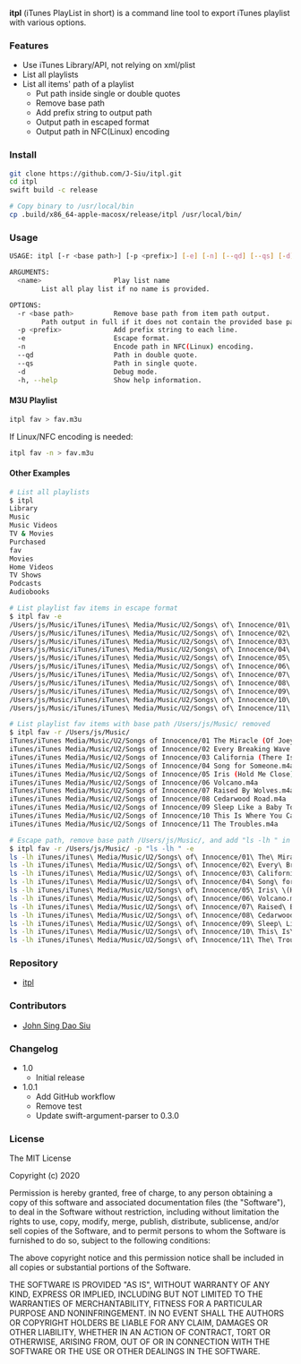 __itpl__ (iTunes PlayList in short) is a command line tool to export iTunes playlist with various options.

### Features

- Use iTunes Library/API, not relying on xml/plist
- List all playlists
- List all items' path of a playlist
  - Put path inside single or double quotes
  - Remove base path
  - Add prefix string to output path
  - Output path in escaped format
  - Output path in NFC(Linux) encoding

### Install

```sh
git clone https://github.com/J-Siu/itpl.git
cd itpl
swift build -c release

# Copy binary to /usr/local/bin
cp .build/x86_64-apple-macosx/release/itpl /usr/local/bin/
```

### Usage

```sh
USAGE: itpl [-r <base path>] [-p <prefix>] [-e] [-n] [--qd] [--qs] [-d] [<name>]

ARGUMENTS:
  <name>                  Play list name
        List all play list if no name is provided.

OPTIONS:
  -r <base path>          Remove base path from item path output.
        Path output in full if it does not contain the provided base path.
  -p <prefix>             Add prefix string to each line.
  -e                      Escape format.
  -n                      Encode path in NFC(Linux) encoding.
  --qd                    Path in double quote.
  --qs                    Path in single quote.
  -d                      Debug mode.
  -h, --help              Show help information.
```

#### M3U Playlist

```sh
itpl fav > fav.m3u
```

If Linux/NFC encoding is needed:

```sh
itpl fav -n > fav.m3u
```

#### Other Examples

```sh
# List all playlists
$ itpl
Library
Music
Music Videos
TV & Movies
Purchased
fav
Movies
Home Videos
TV Shows
Podcasts
Audiobooks
```

```sh
# List playlist fav items in escape format
$ itpl fav -e
/Users/js/Music/iTunes/iTunes\ Media/Music/U2/Songs\ of\ Innocence/01\ The\ Miracle\ \(Of\ Joey\ Ramone\).m4a
/Users/js/Music/iTunes/iTunes\ Media/Music/U2/Songs\ of\ Innocence/02\ Every\ Breaking\ Wave.m4a
/Users/js/Music/iTunes/iTunes\ Media/Music/U2/Songs\ of\ Innocence/03\ California\ \(There\ Is\ No\ End\ to\ Love\).m4a
/Users/js/Music/iTunes/iTunes\ Media/Music/U2/Songs\ of\ Innocence/04\ Song\ for\ Someone.m4a
/Users/js/Music/iTunes/iTunes\ Media/Music/U2/Songs\ of\ Innocence/05\ Iris\ \(Hold\ Me\ Close\).m4a
/Users/js/Music/iTunes/iTunes\ Media/Music/U2/Songs\ of\ Innocence/06\ Volcano.m4a
/Users/js/Music/iTunes/iTunes\ Media/Music/U2/Songs\ of\ Innocence/07\ Raised\ By\ Wolves.m4a
/Users/js/Music/iTunes/iTunes\ Media/Music/U2/Songs\ of\ Innocence/08\ Cedarwood\ Road.m4a
/Users/js/Music/iTunes/iTunes\ Media/Music/U2/Songs\ of\ Innocence/09\ Sleep\ Like\ a\ Baby\ Tonight.m4a
/Users/js/Music/iTunes/iTunes\ Media/Music/U2/Songs\ of\ Innocence/10\ This\ Is\ Where\ You\ Can\ Reach\ Me\ Now.m4a
/Users/js/Music/iTunes/iTunes\ Media/Music/U2/Songs\ of\ Innocence/11\ The\ Troubles.m4a
```

```sh
# List playlist fav items with base path /Users/js/Music/ removed
$ itpl fav -r /Users/js/Music/
iTunes/iTunes Media/Music/U2/Songs of Innocence/01 The Miracle (Of Joey Ramone).m4a
iTunes/iTunes Media/Music/U2/Songs of Innocence/02 Every Breaking Wave.m4a
iTunes/iTunes Media/Music/U2/Songs of Innocence/03 California (There Is No End to Love).m4a
iTunes/iTunes Media/Music/U2/Songs of Innocence/04 Song for Someone.m4a
iTunes/iTunes Media/Music/U2/Songs of Innocence/05 Iris (Hold Me Close).m4a
iTunes/iTunes Media/Music/U2/Songs of Innocence/06 Volcano.m4a
iTunes/iTunes Media/Music/U2/Songs of Innocence/07 Raised By Wolves.m4a
iTunes/iTunes Media/Music/U2/Songs of Innocence/08 Cedarwood Road.m4a
iTunes/iTunes Media/Music/U2/Songs of Innocence/09 Sleep Like a Baby Tonight.m4a
iTunes/iTunes Media/Music/U2/Songs of Innocence/10 This Is Where You Can Reach Me Now.m4a
iTunes/iTunes Media/Music/U2/Songs of Innocence/11 The Troubles.m4a
```

```sh
# Escape path, remove base path /Users/js/Music/, and add "ls -lh " in front
$ itpl fav -r /Users/js/Music/ -p "ls -lh " -e
ls -lh iTunes/iTunes\ Media/Music/U2/Songs\ of\ Innocence/01\ The\ Miracle\ \(Of\ Joey\ Ramone\).m4a
ls -lh iTunes/iTunes\ Media/Music/U2/Songs\ of\ Innocence/02\ Every\ Breaking\ Wave.m4a
ls -lh iTunes/iTunes\ Media/Music/U2/Songs\ of\ Innocence/03\ California\ \(There\ Is\ No\ End\ to\ Love\).m4a
ls -lh iTunes/iTunes\ Media/Music/U2/Songs\ of\ Innocence/04\ Song\ for\ Someone.m4a
ls -lh iTunes/iTunes\ Media/Music/U2/Songs\ of\ Innocence/05\ Iris\ \(Hold\ Me\ Close\).m4a
ls -lh iTunes/iTunes\ Media/Music/U2/Songs\ of\ Innocence/06\ Volcano.m4a
ls -lh iTunes/iTunes\ Media/Music/U2/Songs\ of\ Innocence/07\ Raised\ By\ Wolves.m4a
ls -lh iTunes/iTunes\ Media/Music/U2/Songs\ of\ Innocence/08\ Cedarwood\ Road.m4a
ls -lh iTunes/iTunes\ Media/Music/U2/Songs\ of\ Innocence/09\ Sleep\ Like\ a\ Baby\ Tonight.m4a
ls -lh iTunes/iTunes\ Media/Music/U2/Songs\ of\ Innocence/10\ This\ Is\ Where\ You\ Can\ Reach\ Me\ Now.m4a
ls -lh iTunes/iTunes\ Media/Music/U2/Songs\ of\ Innocence/11\ The\ Troubles.m4a
```

### Repository

- [itpl](https://github.com/J-Siu/itpl)

### Contributors

- [John Sing Dao Siu](https://github.com/J-Siu)

### Changelog

- 1.0
  - Initial release
- 1.0.1
  - Add GitHub workflow
  - Remove test
  - Update swift-argument-parser to 0.3.0

### License

The MIT License

Copyright (c) 2020

Permission is hereby granted, free of charge, to any person obtaining a copy of this software and associated documentation files (the "Software"), to deal in the Software without restriction, including without limitation the rights to use, copy, modify, merge, publish, distribute, sublicense, and/or sell copies of the Software, and to permit persons to whom the Software is furnished to do so, subject to the following conditions:

The above copyright notice and this permission notice shall be included in all copies or substantial portions of the Software.

THE SOFTWARE IS PROVIDED "AS IS", WITHOUT WARRANTY OF ANY KIND, EXPRESS OR IMPLIED, INCLUDING BUT NOT LIMITED TO THE WARRANTIES OF MERCHANTABILITY, FITNESS FOR A PARTICULAR PURPOSE AND NONINFRINGEMENT. IN NO EVENT SHALL THE AUTHORS OR COPYRIGHT HOLDERS BE LIABLE FOR ANY CLAIM, DAMAGES OR OTHER LIABILITY, WHETHER IN AN ACTION OF CONTRACT, TORT OR OTHERWISE, ARISING FROM, OUT OF OR IN CONNECTION WITH THE SOFTWARE OR THE USE OR OTHER DEALINGS IN THE SOFTWARE.
